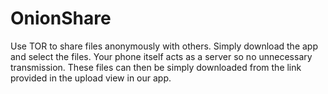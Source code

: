 # OnionShare


Use TOR to share files anonymously with others. Simply download the app and select the files. Your phone itself acts as a server so no unnecessary transmission. These files can then be simply downloaded from the link provided in the upload view in our app.

